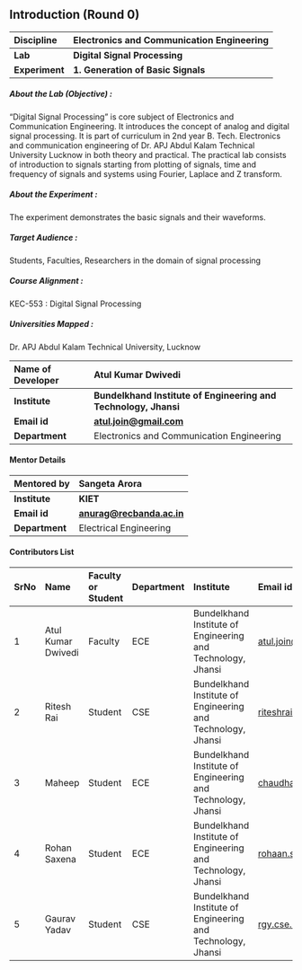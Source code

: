 ## Introduction (Round 0)

<b>Discipline | <b>Electronics and Communication Engineering
:--|:--|
<b> Lab | <b> Digital Signal Processing
<b> Experiment|     <b> 1. Generation of Basic Signals

<h5> About the Lab (Objective) : </h5>

“Digital Signal Processing” is core subject of Electronics and Communication Engineering. It introduces the concept of analog and digital signal processing. It is part of curriculum in 2nd year B. Tech. Electronics and communication engineering of Dr. APJ Abdul Kalam Technical University Lucknow in both theory and practical. The practical lab consists of introduction to signals starting from plotting of signals, time and frequency of signals and systems using Fourier, Laplace and Z transform.  

<h5> About the Experiment : </h5>

The experiment demonstrates the basic signals and their waveforms.

<h5> Target Audience : </h5>

Students, Faculties, Researchers in the domain of signal processing

<h5> Course Alignment : </h5>

KEC-553  : Digital Signal Processing

<h5> Universities Mapped : </h5>

Dr. APJ Abdul Kalam Technical University, Lucknow

<b>Name of Developer | <b> Atul Kumar Dwivedi
:--|:--|
<b> Institute | <b> Bundelkhand Institute of Engineering and Technology, Jhansi
<b> Email id|     <b> atul.join@gmail.com
<b> Department | Electronics and Communication Engineering

#### Mentor Details

<b>Mentored by | <b> Sangeta Arora
:--|:--|
<b> Institute | <b> KIET
<b> Email id|     <b> anurag@recbanda.ac.in
<b> Department | Electrical Engineering

#### Contributors List

SrNo | Name | Faculty or Student | Department| Institute | Email id
:--|:--|:--|:--|:--|:--|
1 | Atul Kumar Dwivedi | Faculty | ECE | Bundelkhand Institute of Engineering and Technology, Jhansi | atul.join@gmail.com
2 | Ritesh Rai | Student | CSE | Bundelkhand Institute of Engineering and Technology, Jhansi |riteshrai447@gmail.com
3 | Maheep | Student | ECE | Bundelkhand Institute of Engineering and Technology, Jhansi |chaudhary.maheep28@gmail.com
4 | Rohan Saxena | Student | ECE | Bundelkhand Institute of Engineering and Technology, Jhansi |rohaan.saxena14@gmail.com
5 | Gaurav Yadav | Student | CSE | Bundelkhand Institute of Engineering and Technology, Jhansi |rgy.cse.25@gmail.com